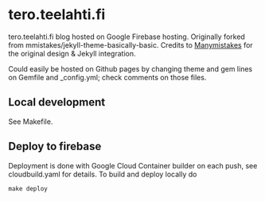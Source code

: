 # tero.teelahti.fi

tero.teelahti.fi blog hosted on Google Firebase hosting. Originally forked from mmistakes/jekyll-theme-basically-basic. Credits to [Manymistakes](http://mademistakes.com) for the original design & Jekyll integration.

Could easily be hosted on Github pages by changing theme and gem lines on Gemfile and _config.yml; check comments
on those files.

## Local development

See Makefile.

## Deploy to firebase

Deployment is done with Google Cloud Container builder on each push, see cloudbuild.yaml for details. To build
and deploy locally do

    make deploy
